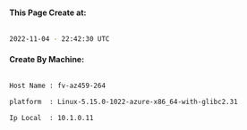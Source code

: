 
   
#### This Page Create at:

```bash

2022-11-04 - 22:42:30 UTC

```

#### Create By Machine:

```bash

Host Name : fv-az459-264

platform  : Linux-5.15.0-1022-azure-x86_64-with-glibc2.31

Ip Local  : 10.1.0.11

```

